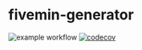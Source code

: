 # fivemin-generator

![example workflow](https://github.com/2480258/FiveMinCrawler/actions/workflows/gradle.yml/badge.svg)
[![codecov](https://codecov.io/gh/2480258/fivemin-generator/branch/master/graph/badge.svg?token=U62T2XBTQ0)](https://codecov.io/gh/2480258/FiveMinCrawler)
